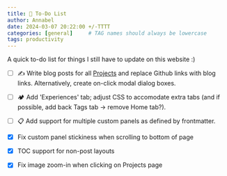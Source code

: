 ```yaml
---
title: 📓 To-Do List
author: Annabel
date: 2024-03-07 20:22:00 +/-TTTT
categories: [general]     # TAG names should always be lowercase
tags: productivity
---
```


A quick to-do list for things I still have to update on this website :)

- [ ] ✍️ Write blog posts for all [Projects](/projects) and replace Github links with blog links. Alternatively, create on-click modal dialog boxes.
- [ ] 🏕️ Add 'Experiences' tab; adjust CSS to accomodate extra tabs (and if possible, add back Tags tab -> remove Home tab?).
- [ ] 📋 Add support for multiple custom panels as defined by frontmatter.
- [x] Fix custom panel stickiness when scrolling to bottom of page
- [x] TOC support for non-post layouts
- [X] Fix image zoom-in when clicking on Projects page

